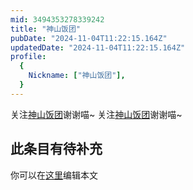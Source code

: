 ```yaml
---
mid: 3494353278339242
title: "神山饭团"
pubDate: "2024-11-04T11:22:15.164Z"
updatedDate: "2024-11-04T11:22:15.164Z"
profile:
  {
    Nickname: ["神山饭团"],
  }
---
```


关注[神山饭团](https://space.bilibili.com/3494353278339242)谢谢喵~ 关注[神山饭团](https://space.bilibili.com/3494353278339242)谢谢喵~

## 此条目有待补充
你可以在[这里](https://github.com/Yuhanawa/VTuber.ICU-Content/edit/master/v/神山饭团/index.md)编辑本文
